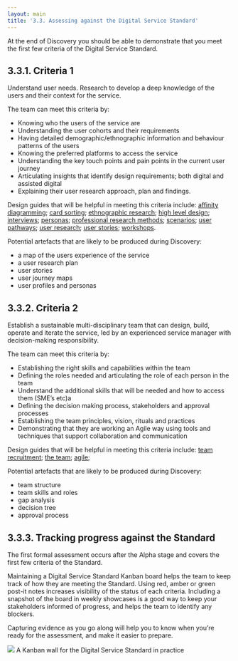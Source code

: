 ```yaml
---
layout: main
title: '3.3. Assessing against the Digital Service Standard'
---
```


At the end of Discovery you should be able to demonstrate that you meet the first few criteria of the Digital Service Standard.

## 3.3.1. Criteria 1

Understand user needs. Research to develop a deep knowledge of the users and their context for the service.

The team can meet this criteria by:

- Knowing who the users of the service are
- Understanding the user cohorts and their requirements
- Having detailed demographic/ethnographic information and behaviour patterns of the users
- Knowing the preferred platforms to access the service
- Understanding the key touch points and pain points in the current user journey
- Articulating insights that identify design requirements; both digital and assisted digital
- Explaining their user research approach, plan and findings.

Design guides that will be helpful in meeting this criteria include: [affinity diagramming](https://www.dto.gov.au/design-guides/subguides/affinity-diagramming); [card sorting](https://www.dto.gov.au/design-guides/subguides/card-sorting); [ethnographic research](https://www.dto.gov.au/design-guides/subguides/ethnographic-research); [high level design](https://www.dto.gov.au/design-guides/subguides/high-level-design); [interviews](https://www.dto.gov.au/design-guides/subguides/interviews); [personas](https://www.dto.gov.au/design-guides/subguides/personas); [professional research methods](https://www.dto.gov.au/design-guides/subguides/professional-research-methods); [scenarios](https://www.dto.gov.au/design-guides/subguides/scenarios); [user pathways](https://www.dto.gov.au/design-guides/subguides/user-pathways); [user research](https://www.dto.gov.au/design-guides/guide/user-research); [user stories](https://www.dto.gov.au/design-guides/subguides/user-stories); [workshops](https://www.dto.gov.au/design-guides/subguides/workshops).

Potential artefacts that are likely to be produced during Discovery:

- a map of the users experience of the service
- a user research plan
- user stories
- user journey maps
- user profiles and personas

## 3.3.2. Criteria 2

Establish a sustainable multi-disciplinary team that can design, build, operate and iterate the service, led by an experienced service manager with decision-making responsibility.

The team can meet this criteria by:

- Establishing the right skills and capabilities within the team
- Defining the roles needed and articulating the role of each person in the team
- Understand the additional skills that will be needed and how to access them (SME’s etc)a
- Defining the decision making process, stakeholders and approval processes
- Establishing the team principles, vision, rituals and practices
- Demonstrating that they are working an Agile way using tools and techniques that support collaboration and communication

Design guides that will be helpful in meeting this criteria include: [team recruitment](https://www.dto.gov.au/design-guides/subguides/team-recruitment); [the team](https://www.dto.gov.au/design-guides/guide/team); [agile](https://www.dto.gov.au/design-guides/guide/agile);

Potential artefacts that are likely to be produced during Discovery:

- team structure
- team skills and roles
- gap analysis
- decision tree
- approval process

## 3.3.3. Tracking progress against the Standard

The first formal assessment occurs after the Alpha stage and covers the first few criteria of the Standard.

Maintaining a Digital Service Standard Kanban board helps the team to keep track of how they are meeting the Standard. Using red, amber or green post-it notes increases visibility of the status of each criteria. Including a snapshot of the board in weekly showcases is a good way to keep your stakeholders informed of progress, and helps the team to identify any blockers.

Capturing evidence as you go along will help you to know when you’re ready for the assessment, and make it easier to prepare.

<img src="{{ site.baseurl }}/images/3/service-standard-wall.jpg" class="full-width">
<span class="caption">A Kanban wall for the Digital Service Standard in practice</span>

